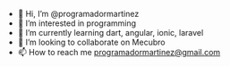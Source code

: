 - 👋 Hi, I’m @programadormartinez
- 👀 I’m interested in programming
- 🌱 I’m currently learning dart, angular, ionic, laravel
- 💞️ I’m looking to collaborate on Mecubro
- 📫 How to reach me programadormartinez@gmail.com

<!---
programadormartinez/programadormartinez is a ✨ special ✨ repository because its `README.md` (this file) appears on your GitHub profile.
You can click the Preview link to take a look at your changes.
--->

